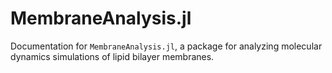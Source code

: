 # MembraneAnalysis.jl

Documentation for `MembraneAnalysis.jl`, a package for analyzing molecular dynamics simulations of lipid bilayer membranes.

```@contents
```


